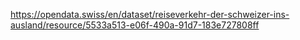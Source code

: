 https://opendata.swiss/en/dataset/reiseverkehr-der-schweizer-ins-ausland/resource/5533a513-e06f-490a-91d7-183e727808ff
